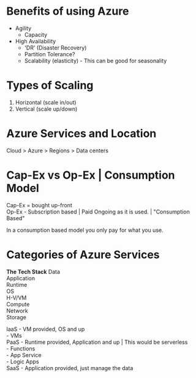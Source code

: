 
# Benefits of using Azure
- Agility
    - Capacity
- High Availability
    - 'DR' (Disaster Recovery)
    - Partition Tolerance?
    - Scalability (elasticity) - This can be good for seasonality

# Types of Scaling
1. Horizontal (scale in/out)
2. Vertical (scale up/down)

# Azure Services and Location
Cloud > Azure > Regions > Data centers

# Cap-Ex vs Op-Ex | Consumption Model
Cap-Ex = bought up-front  
Op-Ex - Subscription based | Paid Ongoing as it is used. | "Consumption Based"  

In a consumption based model you only pay for what you use.  

# Categories of Azure Services
**The Tech Stack**
Data  
Application  
Runtime  
OS  
H-V/VM  
Compute  
Network  
Storage  


IaaS - VM provided, OS and up  
    - VMs  
PaaS - Runtime provided, Application and up | This would be serverless  
    - Functions  
    - App Service  
    - Logic Apps  
SaaS - Application provided, just manage the data  















